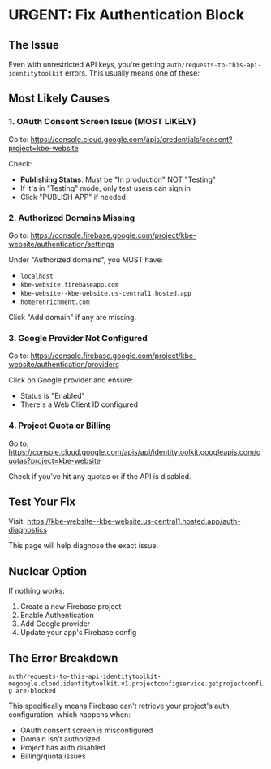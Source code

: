# URGENT: Fix Authentication Block

## The Issue
Even with unrestricted API keys, you're getting `auth/requests-to-this-api-identitytoolkit` errors. This usually means one of these:

## Most Likely Causes

### 1. **OAuth Consent Screen Issue** (MOST LIKELY)
Go to: https://console.cloud.google.com/apis/credentials/consent?project=kbe-website

Check:
- **Publishing Status**: Must be "In production" NOT "Testing"
- If it's in "Testing" mode, only test users can sign in
- Click "PUBLISH APP" if needed

### 2. **Authorized Domains Missing**
Go to: https://console.firebase.google.com/project/kbe-website/authentication/settings

Under "Authorized domains", you MUST have:
- `localhost`
- `kbe-website.firebaseapp.com`
- `kbe-website--kbe-website.us-central1.hosted.app`
- `homerenrichment.com`

Click "Add domain" if any are missing.

### 3. **Google Provider Not Configured**
Go to: https://console.firebase.google.com/project/kbe-website/authentication/providers

Click on Google provider and ensure:
- Status is "Enabled"
- There's a Web Client ID configured

### 4. **Project Quota or Billing**
Go to: https://console.cloud.google.com/apis/api/identitytoolkit.googleapis.com/quotas?project=kbe-website

Check if you've hit any quotas or if the API is disabled.

## Test Your Fix

Visit: https://kbe-website--kbe-website.us-central1.hosted.app/auth-diagnostics

This page will help diagnose the exact issue.

## Nuclear Option
If nothing works:
1. Create a new Firebase project
2. Enable Authentication
3. Add Google provider
4. Update your app's Firebase config

## The Error Breakdown
`auth/requests-to-this-api-identitytoolkit-megoogle.cloud.identitytoolkit.v1.projectconfigservice.getprojectconfig are-blocked`

This specifically means Firebase can't retrieve your project's auth configuration, which happens when:
- OAuth consent screen is misconfigured
- Domain isn't authorized
- Project has auth disabled
- Billing/quota issues